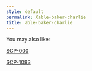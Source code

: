 ```yaml
---
style: default
permalink: Xable-baker-charlie
title: able-baker-charlie
---
```

You may also like:

[SCP-000](http://scp-wiki.net/scp-000)

[SCP-1083](http://scp-wiki.net/scp-1083)
